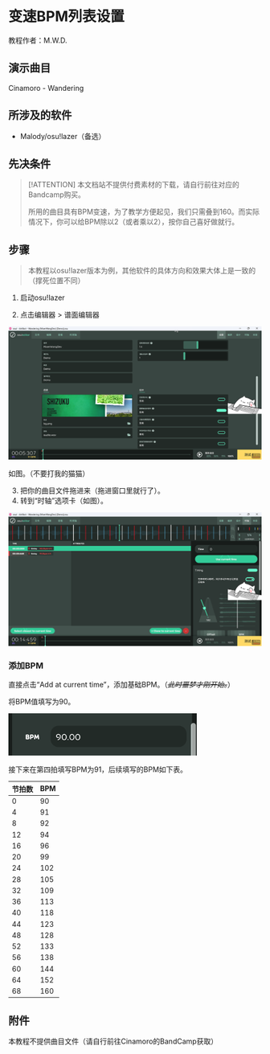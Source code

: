 # 变速BPM列表设置

教程作者：M.W.D.

## 演示曲目

Cinamoro - Wandering

## 所涉及的软件

- Malody/osu!lazer（备选）

## 先决条件

> [!ATTENTION] 本文档站不提供付费素材的下载，请自行前往对应的Bandcamp购买。
>
> 所用的曲目具有BPM变速，为了教学方便起见，我们只需叠到160。而实际情况下，你可以给BPM除以2（或者乘以2），按你自己喜好做就行。

## 步骤

> 本教程以osu!lazer版本为例，其他软件的具体方向和效果大体上是一致的（撑死位置不同）

1. 启动osu!lazer

2. 点击编辑器 > 谱面编辑器

![alt text](image.png)

如图。（不要打我的猫猫）

3. 把你的曲目文件拖进来（拖进窗口里就行了）。
4. 转到“时轴”选项卡（如图）。

![alt text](image-1.png)

### 添加BPM

直接点击“Add at current time”，添加基础BPM。（*~~此时噩梦才刚开始。~~*）

将BPM值填写为90。

![alt text](image-2.png)

接下来在第四拍填写BPM为91，后续填写的BPM如下表。

| 节拍数 | BPM |
| :--- | :--- |
| 0 | 90 |
| 4 | 91 |
| 8 | 92 |
| 12 | 94 |
| 16 | 96 |
| 20 | 99 |
| 24 | 102 |
| 28 | 105 |
| 32 | 109 |
| 36 | 113 |
| 40 | 118 |
| 44 | 123 |
| 48 | 128 |
| 52 | 133 |
| 56 | 138 |
| 60 | 144 |
| 64 | 152 |
| 68 | 160 |

## 附件

本教程不提供曲目文件（请自行前往Cinamoro的BandCamp获取）
